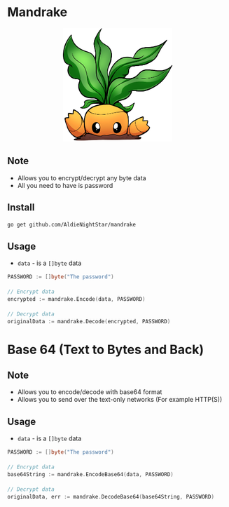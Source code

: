 # Mandrake

<center><img src="logo.png" width="250px" /></center>

## Note
* Allows you to encrypt/decrypt any byte data
* All you need to have is password

## Install
```bash
go get github.com/AldieNightStar/mandrake
```


## Usage
* `data` - is a `[]byte` data
```go
PASSWORD := []byte("The password")

// Encrypt data
encrypted := mandrake.Encode(data, PASSWORD)

// Decrypt data
originalData := mandrake.Decode(encrypted, PASSWORD)
```


# Base 64 (Text to Bytes and Back)


## Note
* Allows you to encode/decode with base64 format
* Allows you to send over the text-only networks (For example HTTP(S))


## Usage
* `data` - is a `[]byte` data
```go
PASSWORD := []byte("The password")

// Encrypt data
base64String := mandrake.EncodeBase64(data, PASSWORD)

// Decrypt data
originalData, err := mandrake.DecodeBase64(base64String, PASSWORD)
```
